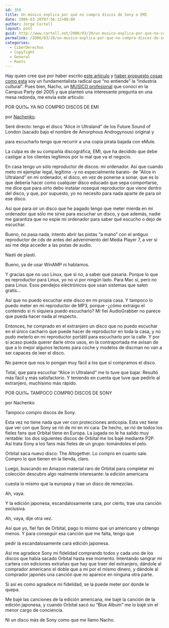 ```yaml
---
id: 359
title: Un músico explica por qué no compra discos de Sony o EMI
date: 2006-03-28T07:56:12+00:00
author: Jorge Cortell
layout: post
guid: http://www.cortell.net/2006/03/28/un-musico-explica-por-que-no-compra-discos-de-sony-o-emi/
permalink: /2006/03/28/un-musico-explica-por-que-no-compra-discos-de-sony-o-emi/
categories:
  - CiberDerechos
  - Copyfight
  - General
  - Rants
---
```

Hay quien cree que por haber escrito [este artí­culo](http://www.cortell.net/2006/03/24/como-y-por-que-no-volver-a-comprar-un-disco/) y [haber propuesto cosas como esta](http://www.cortell.net/2006/03/27/mas-madera-drm-que-es-la-guerra-anticopyright/) soy un fundamentalista radical que &#8220;no entiende&#8221; la &#8220;industria cultural&#8221;. Pues bien, Nacho, un [MUSICO profesional](http://www.delta-0.net) que conocí­ en la Campus Party del 2005 y que planteó una interesante pregunta en una mesa redonda, me enví­a este artí­culo:

POR QUí‰ YA NO COMPRO DISCOS DE EMI
  
por [Nachenko](http://www.delta-0.net).

Seré directo: tengo el disco &#8220;Alice in Ultraland&#8221; de los Future Sound of London (sacado bajo el nombre de Amorphous Androgynous) original y
  
para escucharlo tengo que recurrir a una copia pirata bajada con eMule.

La culpa es de su compañí­a discográfica, EMI, que ha decidido que debe castigar a los clientes legí­timos por lo mal que va el negocio.

En casa tengo un sólo reproductor de discos: mi ordenador. Así­ que cuando meto mi ejemplar legal, legí­timo -y no especialmente barato- de &#8220;Alice in Ultraland&#8221; en mi ordenador, el disco, en vez de ponerse a sonar, que es lo que deberí­a hacer como cualquier disco educado que sepa comportarse, me dice que para oí­rlo debo instalar nosequé reproductor que viene dentro del disco, y que, por supuesto, yo no necesito para nada aparte de para oí­r ese disco.

Así­ que para oí­r un disco que he pagado tengo que meter mierda en mi ordenador que sólo me sirve para escuchar un disco, y que además, nadie me garantiza que no espí­e mi ordenador para saber qué escucho o dejo de escuchar.

Bueno, no pasa nada, intento abrir las pistas &#8220;a mano&#8221; con el antiguo reproductor de cds de antes del advenimiento del Media Player 7, a ver si así­ me deja acceder a las pistas de audio.

Nasti de plasti.

Bueno, ya de usar WinAMP ni hablamos.

Y gracias que no uso Linux, que si no, a saber qué pasarí­a. Porque lo que es reproductor para Linux, yo no vi por ningún lado. Para Mac sí­, pero no para Linux. Esos pendejos electrónicos que usan sistemas que salen gratis&#8230;

Así­ que no puedo escuchar este disco en mi propia casa. Y tampoco lo puedo meter en mi reproductor de MP3, porque -¿cómo extraigo el contenido si ni siquiera puedo escucharlo? Mi fiel AudioGrabber no parece que pueda hacer nada al respecto.

Entonces, he comprado en el extranjero un disco que no puedo escuchar en el único cacharro que puede hacer de reproductor en toda la casa, y no pudo meterlo en mi reproductor portátil para escucharlo por la calle. Y por si acaso pueda querer darle otros usos, en la contraportada me avisan de que a lo mejor algunos lectores para coche y modelos de discman no van a ser capaces de leer el disco.

No parece que nos lo pongan muy fácil a los que sí­ compramos el disco.

Total, que para escuchar &#8220;Alice in Ultraland&#8221; me lo tuve que bajar. Resultó más fácil y más satisfactorio. Y teniendo en cuenta que tuve que pedirlo al extranjero, muchí­simo más rápido.

POR QUí‰ TAMPOCO COMPRO DISCOS DE SONY
  
por Nachenko

Tampoco compro discos de Sony.

Esta vez no tiene nada que ver con protecciones anticopia. Esta vez tiene que ver con que Sony se rió de mí­ en mi cara. De hecho, se rió de todos los fieles fans que Orbital tiene en Europa. La jugada no le ha salido muy rentable: los dos siguientes discos de Orbital me los bajé mediante P2P. Así­ trata Sony a los fans más fieles de un grupo: tomándoles el pelo.

Orbital saca nuevo disco: The Altogether. Lo compro en cuanto sale. Compro lo que tienen en la tienda, claro.

Luego, buscando en Amazon material raro de Orbital para completar mi colección descubro algo realmente interesante: la edición americana
  
cuesta lo mismo que la europea y trae un disco de remezclas.

Ah, vaya.

Y la edición japonesa, escandalosamente cara, por cierto, trae una canción exclusiva.

Ah, vaya, dije otra vez.

Así­ que yo, fiel fan de Orbital, pago lo mismo que un americano y obtengo menos. Y para conseguir esa canción que me falta, tengo que
  
pedir la escandalosamente cara edición japonesa.

Así­ me agradece Sony mi fidelidad comprando todos y cada uno de los discos que habí­a sacado Orbital hasta ese momento. Intentando sangrar mi cartera con ediciones extrañas que hay que traer del extranjero, dándole al comprador americano el doble que a mí­ por el mismo dinero, y dándole al comprador japonés una canción que no aparece en ninguna otra parte.

Si así­ es como agradece mi fidelidad, se la puede meter por donde le quepa.

Me bajé las canciones de la edición americana, me bajé la canción de la edición japonesa, y cuando Orbital sacó su &#8220;Blue Album&#8221; me lo bajé sin el menor cargo de conciencia.

Ni un disco más de Sony como que me llamo Nacho.
